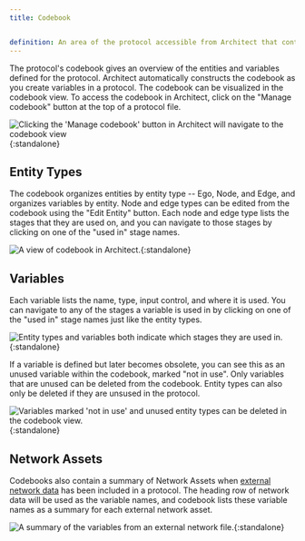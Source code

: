 ```yaml
---
title: Codebook


definition: An area of the protocol accessible from Architect that contains all variables and entity types.
---
```


The protocol's codebook gives an overview of the entities and variables defined for the protocol. Architect automatically constructs the codebook as you create variables in a protocol. The codebook can be visualized in the codebook view. To access the codebook in Architect, click on the "Manage codebook" button at the top of a protocol file.

![Clicking the 'Manage codebook' button in Architect will navigate to the codebook view](../../assets/img/key-concepts/codebook/manage-codebook.png){:standalone}

## Entity Types

The codebook organizes entities by entity type -- Ego, Node, and Edge, and organizes variables by entity. Node and edge types can be edited from the codebook using the "Edit Entity" button. Each node and edge type lists the stages that they are used on, and you can navigate to those stages by clicking on one of the "used in" stage names.

![A view of codebook in Architect.](../../assets/img/key-concepts/codebook/codebook.png){:standalone}

## Variables

Each variable lists the name, type, input control, and where it is used. You can navigate to any of the stages a variable is used in by clicking on one of the "used in" stage names just like the entity types.

![Entity types and variables both indicate which stages they are used in.](../../assets/img/key-concepts/codebook/used-in.png){:standalone}

If a variable is defined but later becomes obsolete, you can see this as an unused variable within the codebook, marked "not in use". Only variables that are unused can be deleted from the codebook. Entity types can also only be deleted if they are unsused in the protocol.

![Variables marked 'not in use' and unused entity types can be deleted in the codebook view.](../../assets/img/key-concepts/codebook/unused-variables.png){:standalone}

## Network Assets

Codebooks also contain a summary of Network Assets when [external network data](./resources.md/#network) has been included in a protocol. The heading row of network data will be used as the variable names, and codebook lists these variable names as a summary for each external network asset.

![A summary of the variables from an external network file.](../../assets/img/key-concepts/codebook/network-data.png){:standalone}
